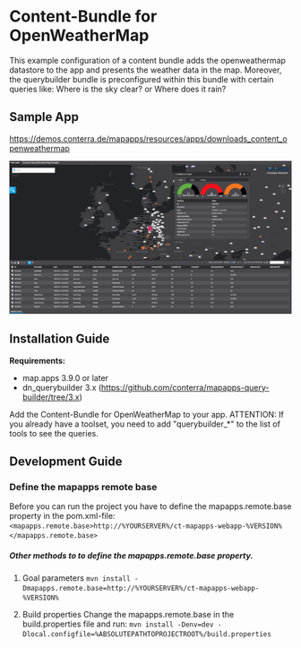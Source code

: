 # Content-Bundle for OpenWeatherMap
This example configuration of a content bundle adds the openweathermap datastore to the app and presents the weather data in the map. 
Moreover, the querybuilder bundle is preconfigured within this bundle with certain queries like: Where is the sky clear? or Where does it rain? 


Sample App
------------------
https://demos.conterra.de/mapapps/resources/apps/downloads_content_openweathermap

![Screenshot OWM Sample app](https://github.com/conterra/mapapps-content-openweathermap/blob/master/owm.JPG)

Installation Guide
------------------
**Requirements:**
- map.apps 3.9.0 or later
- dn_querybuilder 3.x (https://github.com/conterra/mapapps-query-builder/tree/3.x)

Add the Content-Bundle for OpenWeatherMap to your app.
ATTENTION: If you already have a toolset, you need to add "querybuilder_*" to the list of tools to see the queries.

Development Guide
------------------
### Define the mapapps remote base
Before you can run the project you have to define the mapapps.remote.base property in the pom.xml-file:
`<mapapps.remote.base>http://%YOURSERVER%/ct-mapapps-webapp-%VERSION%</mapapps.remote.base>`

##### Other methods to to define the mapapps.remote.base property.
1. Goal parameters
`mvn install -Dmapapps.remote.base=http://%YOURSERVER%/ct-mapapps-webapp-%VERSION%`

2. Build properties
Change the mapapps.remote.base in the build.properties file and run:
`mvn install -Denv=dev -Dlocal.configfile=%ABSOLUTEPATHTOPROJECTROOT%/build.properties`

